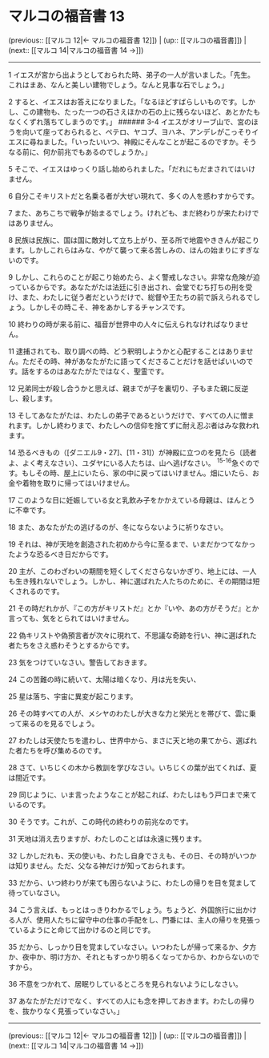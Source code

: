 # マルコの福音書 13

(previous:: [[マルコ 12|← マルコの福音書 12]]) | (up:: [[マルコの福音書]]) | (next:: [[マルコ 14|マルコの福音書 14 →]])

***


1 イエスが宮から出ようとしておられた時、弟子の一人が言いました。「先生。これはまあ、なんと美しい建物でしょう。なんと見事な石でしょう。」 

2 すると、イエスはお答えになりました。「なるほどすばらしいものです。しかし、この建物も、たった一つの石さえほかの石の上に残らないほど、あとかたもなくくずれ落ちてしまうのです。」 ###### 3-4 イエスがオリーブ山で、宮のほうを向いて座っておられると、ペテロ、ヤコブ、ヨハネ、アンデレがこっそりイエスに尋ねました。「いったいいつ、神殿にそんなことが起こるのですか。そうなる前に、何か前兆でもあるのでしょうか。」 

5 そこで、イエスはゆっくり話し始められました。「だれにもだまされてはいけません。 

6 自分こそキリストだと名乗る者が大ぜい現れて、多くの人を惑わすからです。 

7 また、あちこちで戦争が始まるでしょう。けれども、まだ終わりが来たわけではありません。 

8 民族は民族に、国は国に敵対して立ち上がり、至る所で地震やききんが起こります。しかしこれらはみな、やがて襲って来る苦しみの、ほんの始まりにすぎないのです。 

9 しかし、これらのことが起こり始めたら、よく警戒しなさい。非常な危険が迫っているからです。あなたがたは法廷に引き出され、会堂でむち打ちの刑を受け、また、わたしに従う者だというだけで、総督や王たちの前で訴えられるでしょう。しかしその時こそ、神をあかしするチャンスです。 

10 終わりの時が来る前に、福音が世界中の人々に伝えられなければなりません。 

11 逮捕されても、取り調べの時、どう釈明しようかと心配することはありません。ただその時、神があなたがたに語ってくださることだけを話せばいいのです。話をするのはあなたがたではなく、聖霊です。 

12 兄弟同士が殺し合うかと思えば、親までが子を裏切り、子もまた親に反逆し、殺します。 

13 そしてあなたがたは、わたしの弟子であるというだけで、すべての人に憎まれます。しかし終わりまで、わたしへの信仰を捨てずに耐え忍ぶ者はみな救われます。 

14 恐るべきもの（[ダニエル9・27]、[11・31]）が神殿に立つのを見たら〔読者よ、よく考えなさい〕、ユダヤにいる人たちは、山へ逃げなさい。 <sup class="versenum">15-16</sup>急ぐのです。もしその時、屋上にいたら、家の中に戻ってはいけません。畑にいたら、お金や着物を取りに帰ってはいけません。 

17 このような日に妊娠している女と乳飲み子をかかえている母親は、ほんとうに不幸です。 

18 また、あなたがたの逃げるのが、冬にならないように祈りなさい。 

19 それは、神が天地を創造された初めから今に至るまで、いまだかつてなかったような恐るべき日だからです。 

20 主が、このわざわいの期間を短くしてくださらないかぎり、地上には、一人も生き残れないでしょう。しかし、神に選ばれた人たちのために、その期間は短くされるのです。 

21 その時だれかが、『この方がキリストだ』とか『いや、あの方がそうだ』とか言っても、気をとられてはいけません。 

22 偽キリストや偽預言者が次々に現れて、不思議な奇跡を行い、神に選ばれた者たちをさえ惑わそうとするからです。 

23 気をつけていなさい。警告しておきます。 

24 この苦難の時に続いて、太陽は暗くなり、月は光を失い、 

25 星は落ち、宇宙に異変が起こります。 

26 その時すべての人が、メシヤのわたしが大きな力と栄光とを帯びて、雲に乗って来るのを見るでしょう。 

27 わたしは天使たちを遣わし、世界中から、まさに天と地の果てから、選ばれた者たちを呼び集めるのです。 

28 さて、いちじくの木から教訓を学びなさい。いちじくの葉が出てくれば、夏は間近です。 

29 同じように、いま言ったようなことが起これば、わたしはもう戸口まで来ているのです。 

30 そうです。これが、この時代の終わりの前兆なのです。 

31 天地は消え去りますが、わたしのことばは永遠に残ります。 

32 しかしだれも、天の使いも、わたし自身でさえも、その日、その時がいつかは知りません。ただ、父なる神だけが知っておられます。 

33 だから、いつ終わりが来ても困らないように、わたしの帰りを目を覚まして待っていなさい。 

34 こう言えば、もっとはっきりわかるでしょう。ちょうど、外国旅行に出かける人が、使用人たちに留守中の仕事の手配をし、門番には、主人の帰りを見張っているようにと命じて出かけるのと同じです。 

35 だから、しっかり目を覚ましていなさい。いつわたしが帰って来るか、夕方か、夜中か、明け方か、それともすっかり明るくなってからか、わからないのですから。 

36 不意をつかれて、居眠りしているところを見られないようにしなさい。 

37 あなたがただけでなく、すべての人にも念を押しておきます。わたしの帰りを、抜かりなく見張っていなさい。」

***

(previous:: [[マルコ 12|← マルコの福音書 12]]) | (up:: [[マルコの福音書]]) | (next:: [[マルコ 14|マルコの福音書 14 →]])
